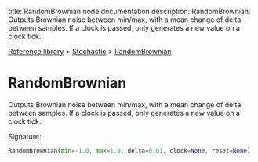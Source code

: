 title: RandomBrownian node documentation
description: RandomBrownian: Outputs Brownian noise between min/max, with a mean change of delta between samples. If a clock is passed, only generates a new value on a clock tick.

[Reference library](../../index.md) > [Stochastic](../index.md) > [RandomBrownian](index.md)

# RandomBrownian

Outputs Brownian noise between min/max, with a mean change of delta between samples. If a clock is passed, only generates a new value on a clock tick.

Signature:
```python
RandomBrownian(min=-1.0, max=1.0, delta=0.01, clock=None, reset=None)
```

